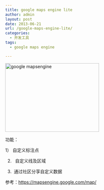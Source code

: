 ```yaml
---
title: google maps engine lite
author: admin
layout: post
date: 2013-06-21
url: /google-maps-engine-lite/
categories:
  - 开发工具
tags:
  - google maps engine

---
```

[<img class="alignnone size-medium wp-image-153" alt="google mapsengine" src="http://www.goodmemory.cc/wp-content/uploads/2013/06/google-mapsengine-300x219.png" width="300" height="219" />][1]

功能：

1） 自定义标注点

2)   自定义线及区域

3)  通过社区分享自定义数据

参考：<https://mapsengine.google.com/map/>

 [1]: https://mapsengine.google.com/map/